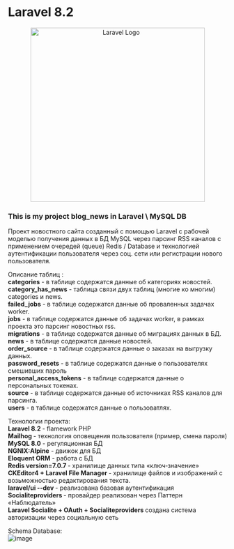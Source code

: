 # Laravel 8.2
<p align="center"><a href="https://laravel.com" target="_blank"><img src="https://raw.githubusercontent.com/laravel/art/master/logo-lockup/5%20SVG/2%20CMYK/1%20Full%20Color/laravel-logolockup-cmyk-red.svg" width="400" alt="Laravel Logo"></a></p>
<h3>This is my project blog_news in Laravel \ MySQL DB</h3>

Проект новостного сайта созданный с помощью Laravel с рабочей моделью получения данных в БД MySQL через парсинг RSS каналов с применением очередей (queue) Redis / Database и технологией аутентификации пользователя через соц. сети или регистрации нового пользователя.

Описание таблиц :<br>
<b>categories</b>	-	в таблице содержатся данные об категориях новостей. <br>
<b>category_has_news</b>	-	таблица связи двух таблиц (многие ко многим) categories и news. <br>
<b>failed_jobs</b>	-	в таблице содержатся данные об проваленных задачах worker. <br>
<b>jobs</b>	-	в таблице содержатся данные об задачах worker, в рамках проекта это парсинг новостных rss. <br>
<b>migrations</b>	-	в таблице содержатся данные об миграциях данных в БД. <br>
<b>news</b>	-	в таблице содержатся данные новостей. <br>
<b>order_source</b>	-	в таблице содержатся данные о заказах на выгрузку данных. <br>
<b>password_resets</b>	-	в таблице содержатся данные о пользователях смешивших пароль <br>
<b>personal_access_tokens</b>	-	в таблице содержатся данные о персональных токенах. <br>
<b>source</b>	-	в таблице содержатся данные об источниках RSS каналов для парсинга. <br>
<b>users</b>	-	в таблице содержатся данные о пользоватлях. <br>



Технологии проекта:<br>
<b>	Laravel 8.2	</b> - flamework PHP <br>
<b>	Mailhog	</b> - технология оповещения пользователя (пример, смена пароля) <br>
<b>	MySQL 8.0</b> - регуляционная БД <br>
<b>	NGNIX:Alpine</b> - движок для БД <br>
<b>	Eloquent ORM</b> - работа с БД <br>
<b>	Redis version=7.0.7	</b> - хранилище данных типа «ключ‑значение» <br>
<b>	CKEditor4 + Laravel File Manager	</b> - хранилище файлов и изображений с возьможностью редактирования текста. <br>
<b>	laravel/ui --dev </b> - реализована базовая аутентификация<br>
<b>	Socialiteproviders </b> - провайдер реализован через Паттерн «Наблюдатель»<br>
<b>	Laravel Socialite + OAuth + Socialiteproviders </b> создана система авторизации через социальную сеть <br>

Schema Database: <br>
![image](https://user-images.githubusercontent.com/64500585/220036050-e7ed2448-2fcb-44c5-8f91-7bdba77aa466.png)
